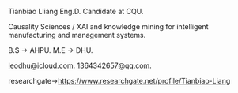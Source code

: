 Tianbiao Lliang Eng.D. Candidate at CQU.

Causality Sciences / XAI and knowledge mining for intelligent manufacturing and management systems.

B.S → AHPU.
M.E → DHU.

leodhu@icloud.com.
1364342657@qq.com.

researchgate→https://www.researchgate.net/profile/Tianbiao-Liang

<!---
leoisagen/leoisagen is a ✨ special ✨ repository because its `README.md` (this file) appears on your GitHub profile.
You can click the Preview link to take a look at your changes.
--->
